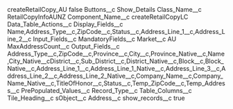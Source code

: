 <?xml version="1.0" encoding="UTF-8"?>
<CustomMetadata xmlns="http://soap.sforce.com/2006/04/metadata" xmlns:xsi="http://www.w3.org/2001/XMLSchema-instance" xmlns:xsd="http://www.w3.org/2001/XMLSchema">
    <label>createRetailCopy_AU</label>
    <protected>false</protected>
	<!--
    <values>
        <field>Address_Check_fields__c</field>
        <value xsi:nil="true"/>
    </values>
	-->
    <values>
        <field>Buttons__c</field>
        <value xsi:type="xsd:string">Show_Details</value>
    </values>
    <values>
        <field>Class_Name__c</field>
        <value xsi:type="xsd:string">RetailCopyInfoAUNZ</value>
    </values>
    <values>
        <field>Component_Name__c</field>
        <value xsi:type="xsd:string">createRetailCopyLC</value>
    </values>
    <values>
        <field>Data_Table_Actions__c</field>
        <value xsi:nil="true"/>
    </values>
    <values>
        <field>Display_Fields__c</field>
        <value xsi:type="xsd:string">Name,Address_Type__c,ZipCode__c,Status__c,Address_Line_1__c,Address_Line_2__c</value>
    </values>
    <values>
        <field>Input_Fields__c</field>
        <value xsi:nil="true"/>
    </values>
    <values>
        <field>MandatoryFields__c</field>
        <value xsi:nil="true"/>
    </values>
    <values>
        <field>Market__c</field>
        <value xsi:type="xsd:string">AU</value>
    </values>
    <values>
        <field>MaxAddressCount__c</field>
        <value xsi:nil="true"/>
    </values>
    <values>
        <field>Output_Fields__c</field>
        <value xsi:type="xsd:string">Address_Type__c,ZipCode__c,Province__c,City__c,Province_Native__c,Name,City_Native__cDistrict__c,Sub_District__c,District_Native__c,Block__c,Block_Native__c,Address_Line_1__c,Address_Line_1_Native__c,Address_Line_3__c,Address_Line_2__c,Address_Line_2_Native__c,Company_Name__c,Company_Name_Native__c,TitleOfHonor__c,Status__c,Temp_ZipCode__c,Temp_Address__c</value>
    </values>
    <values>
        <field>PrePopulated_Values__c</field>
        <value xsi:nil="true"/>
    </values>
    <values>
        <field>Record_Type__c</field>
        <value xsi:nil="true"/>
    </values>
    <values>
        <field>Table_Columns__c</field>
        <value xsi:nil="true"/>
    </values>
    <values>
        <field>Tile_Heading__c</field>
        <value xsi:nil="true"/>
    </values>
    <values>
        <field>sObject__c</field>
        <value xsi:type="xsd:string">Address__c</value>
    </values>
    <values>
        <field>show_records__c</field>
        <value xsi:type="xsd:boolean">true</value>
    </values>
</CustomMetadata>
